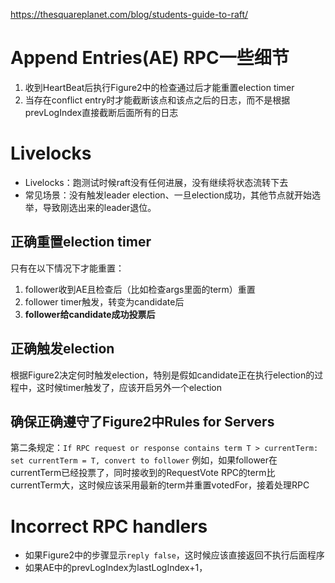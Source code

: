 https://thesquareplanet.com/blog/students-guide-to-raft/
# Append Entries(AE) RPC一些细节
1. 收到HeartBeat后执行Figure2中的检查通过后才能重置election timer
2. 当存在conflict entry时才能截断该点和该点之后的日志，而不是根据prevLogIndex直接截断后面所有的日志
# Livelocks
- Livelocks：跑测试时候raft没有任何进展，没有继续将状态流转下去
- 常见场景：没有触发leader election、一旦election成功，其他节点就开始选举，导致刚选出来的leader退位。
## 正确重置election timer
只有在以下情况下才能重置：
1. follower收到AE且检查后（比如检查args里面的term）重置
2. follower timer触发，转变为candidate后
3. **follower给candidate成功投票后**
## 正确触发election
根据Figure2决定何时触发election，特别是假如candidate正在执行election的过程中，这时候timer触发了，应该开启另外一个election
## 确保正确遵守了Figure2中Rules for Servers
第二条规定：`If RPC request or response contains term T > currentTerm: set currentTerm = T, convert to follower`
例如，如果follower在currentTerm已经投票了，同时接收到的RequestVote RPC的term比currentTerm大，这时候应该采用最新的term并重置votedFor，接着处理RPC
# Incorrect RPC handlers
- 如果Figure2中的步骤显示`reply false`，这时候应该直接返回不执行后面程序
- 如果AE中的prevLogIndex为lastLogIndex+1，